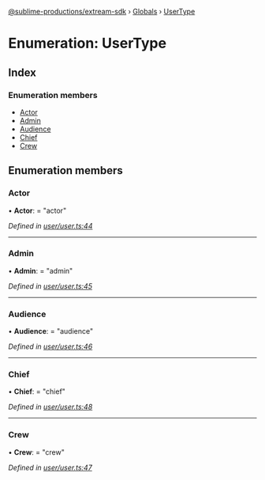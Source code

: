 [@sublime-productions/extream-sdk](../README.md) › [Globals](../globals.md) › [UserType](usertype.md)

# Enumeration: UserType

## Index

### Enumeration members

* [Actor](usertype.md#actor)
* [Admin](usertype.md#admin)
* [Audience](usertype.md#audience)
* [Chief](usertype.md#chief)
* [Crew](usertype.md#crew)

## Enumeration members

###  Actor

• **Actor**: = "actor"

*Defined in [user/user.ts:44](https://github.com/Extream-SaaS/ex-sdk/blob/2aed8a2/src/user/user.ts#L44)*

___

###  Admin

• **Admin**: = "admin"

*Defined in [user/user.ts:45](https://github.com/Extream-SaaS/ex-sdk/blob/2aed8a2/src/user/user.ts#L45)*

___

###  Audience

• **Audience**: = "audience"

*Defined in [user/user.ts:46](https://github.com/Extream-SaaS/ex-sdk/blob/2aed8a2/src/user/user.ts#L46)*

___

###  Chief

• **Chief**: = "chief"

*Defined in [user/user.ts:48](https://github.com/Extream-SaaS/ex-sdk/blob/2aed8a2/src/user/user.ts#L48)*

___

###  Crew

• **Crew**: = "crew"

*Defined in [user/user.ts:47](https://github.com/Extream-SaaS/ex-sdk/blob/2aed8a2/src/user/user.ts#L47)*
